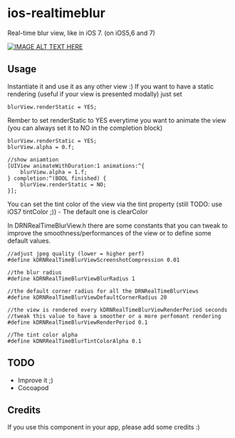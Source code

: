 ios-realtimeblur
================

Real-time blur view, like in iOS 7. (on iOS5,6 and 7)



[![IMAGE ALT TEXT HERE](http://img.youtube.com/vi/jVtbBU92suk/0.jpg)](http://www.youtube.com/watch?v=jVtbBU92suk)


Usage
--------------------

Instantiate it and use it as any other view :) 
If you want to have a static rendering (useful if your view is presented modally) just set

	blurView.renderStatic = YES;


Rember to set renderStatic to YES everytime you want to animate the view (you can always set it to NO in the completion block)


	blurView.renderStatic = YES;
	blurView.alpha = 0.f;

	//show aniamtion
	[UIView animateWithDuration:1 animations:^{
	    blurView.alpha = 1.f;
	} completion:^(BOOL finished) {
	    blurView.renderStatic = NO;
	}];


You can set the tint color of the view via the tint property (still TODO: use iOS7 tintColor ;)) - The default one is clearColor


In DRNRealTimeBlurView.h there are some constants that you can tweak to improve the smoothness/performances of the view or to define some default values.

	//adjust jpeg quality (lower = higher perf)
	#define kDRNRealTimeBlurViewScreenshotCompression 0.01

	//the blur radius
	#define kDRNRealTimeBlurViewBlurRadius 1

	//the default corner radius for all the DRNRealTimeBlurViews
	#define kDRNRealTimeBlurViewDefaultCornerRadius 20

	//the view is rendered every kDRNRealTimeBlurViewRenderPeriod seconds
	//tweak this value to have a smoother or a more perfomant rendering
	#define kDRNRealTimeBlurViewRenderPeriod 0.1

	//The tint color alpha
	#define kDNRRealTimeBlurTintColorAlpha 0.1


TODO
--------------------

* Improve it ;)
* Cocoapod


Credits
--------------------

If you use this component in your app, please add some credits :)

